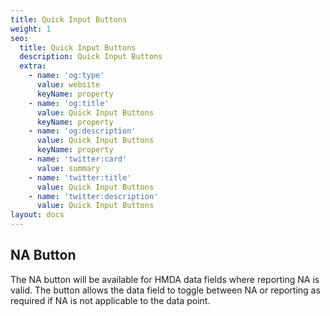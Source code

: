 ```yaml
---
title: Quick Input Buttons
weight: 1
seo:
  title: Quick Input Buttons
  description: Quick Input Buttons
  extra:
    - name: 'og:type'
      value: website
      keyName: property
    - name: 'og:title'
      value: Quick Input Buttons
      keyName: property
    - name: 'og:description'
      value: Quick Input Buttons
      keyName: property
    - name: 'twitter:card'
      value: summary
    - name: 'twitter:title'
      value: Quick Input Buttons
    - name: 'twitter:description'
      value: Quick Input Buttons
layout: docs
---
```

## NA Button

The NA button will be available for HMDA data fields where reporting NA is valid. The button allows the data field to toggle between NA or reporting as required if NA is not applicable to the data point. 




